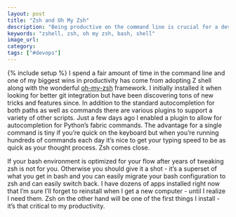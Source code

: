 ```yaml
---
layout: post
title: "Zsh and Oh My Zsh"
description: "Being productive on the command line is crucial for a developer and zsh with Oh My Zsh makes it significantly easier."
keywords: "zshell, zsh, oh my zsh, bash, shell"
image_url:
category:
tags: ["#devops"]
---
```

{% include setup %}
I spend a fair amount of time in the command line and one of my biggest wins in productivity has come from adopting Z shell along with the wonderful <a href="https://github.com/robbyrussell/oh-my-zsh" target="_blank">oh-my-zsh</a> framework. I initially installed it when looking for better git integration but have been discovering tons of new tricks and features since. In addition to the standard autocompletion for both paths as well as commands there are various plugins to support a variety of other scripts. Just a few days ago I enabled a plugin to allow for autocompletion for Python’s fabric commands. The advantage for a single command is tiny if you’re quick on the keyboard but when you’re running hundreds of commands each day it’s nice to get your typing speed to be as quick as your thought process. Zsh comes close.

If your bash environment is optimized for your flow after years of tweaking zsh is not for you. Otherwise you should give it a shot - it’s a superset of what you get in bash and you can easily migrate your bash configuration to zsh and can easily switch back. I have dozens of apps installed right now that I’m sure I’ll forget to reinstall when I get a new computer - until I realize I need them. Zsh on the other hand will be one of the first things I install - it’s that critical to my productivity.
